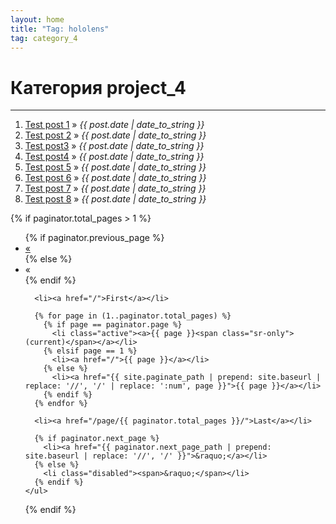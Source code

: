 ```yaml
---
layout: home
title: "Tag: hololens"
tag: category_4
---
```


<div id="home">
  <h1>Категория project_4</h1>
  <hr />

<ol class="posts">
       <li><a href="/python/bash/2016/04/19/remove-all-files-pyc-with-recrusive-method.html">Test post 1</a> &raquo; <i><span>{{ post.date | date_to_string }}</span></i></li>
       <li><a href="/python/bash/2016/04/19/remove-all-files-pyc-with-recrusive-method.html">Test post 2</a> &raquo; <i><span>{{ post.date | date_to_string }}</span></i></li>
       <li><a href="/python/bash/2016/04/19/remove-all-files-pyc-with-recrusive-method.html">Test post3</a> &raquo; <i><span>{{ post.date | date_to_string }}</span></i></li>
       <li><a href="/python/bash/2016/04/19/remove-all-files-pyc-with-recrusive-method.html">Test post4</a> &raquo; <i><span>{{ post.date | date_to_string }}</span></i></li>
       <li><a href="/python/bash/2016/04/19/remove-all-files-pyc-with-recrusive-method.html">Test post 5</a> &raquo; <i><span>{{ post.date | date_to_string }}</span></i></li>
       <li><a href="/python/bash/2016/04/19/remove-all-files-pyc-with-recrusive-method.html">Test post 6</a> &raquo; <i><span>{{ post.date | date_to_string }}</span></i></li>
       <li><a href="/python/bash/2016/04/19/remove-all-files-pyc-with-recrusive-method.html">Test post 7</a> &raquo; <i><span>{{ post.date | date_to_string }}</span></i></li>
       <li><a href="/python/bash/2016/04/19/remove-all-files-pyc-with-recrusive-method.html">Test post 8</a> &raquo; <i><span>{{ post.date | date_to_string }}</span></i></li>
</ol>
    
  <!-- Pagination links -->
  {% if paginator.total_pages > 1 %}
    <ul class="pagination pagination-sm">
      {% if paginator.previous_page %}
        <li><a href="{{ paginator.previous_page_path | prepend: site.baseurl | replace: '//', '/' }}">&laquo;</a></li>
      {% else %}
        <li class="disabled"><span aria-hidden="true">&laquo;</span></li>
      {% endif %}

      <li><a href="/">First</a></li>

      {% for page in (1..paginator.total_pages) %}
        {% if page == paginator.page %}
          <li class="active"><a>{{ page }}<span class="sr-only">(current)</span></a></li>
        {% elsif page == 1 %}
          <li><a href="/">{{ page }}</a></li>
        {% else %}
          <li><a href="{{ site.paginate_path | prepend: site.baseurl | replace: '//', '/' | replace: ':num', page }}">{{ page }}</a></li>
        {% endif %}
      {% endfor %}

      <li><a href="/page/{{ paginator.total_pages }}/">Last</a></li>

      {% if paginator.next_page %}
        <li><a href="{{ paginator.next_page_path | prepend: site.baseurl | replace: '//', '/' }}">&raquo;</a></li>
      {% else %}
        <li class="disabled"><span>&raquo;</span></li>
      {% endif %}
    </ul>
  {% endif %}
</div><!-- end #home -->

